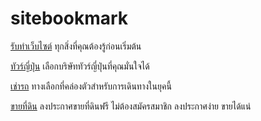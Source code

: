 # sitebookmark
<a href="https://www.publishidea.com">รับทำเว็บไซต์</a> ทุกสิ่งที่คุณต้องรู้ก่อนเริ่มต้น

<a href="https://siamorchardgroup.com/%E0%B8%97%E0%B8%B1%E0%B8%A7%E0%B8%A3%E0%B9%8C%E0%B8%8D%E0%B8%B5%E0%B9%88%E0%B8%9B%E0%B8%B8%E0%B9%88%E0%B8%99/">ทัวร์ญี่ปุ่น</a> เลือกบริษัททัวร์ญี่ปุ่นที่คุณมั่นใจได้

<a href="https://www.toyotabaracarrental.com/th/home">เช่ารถ</a> ทางเลือกที่คล่องตัวสำหรับการเดินทางในยุคนี้

<a href="https://www.toyotabaracarrental.com/th/home">ขายที่ดิน</a> ลงประกาศขายที่ดินฟรี ไม่ต้องสมัครสมาชิก ลงประกาศง่าย ขายได้แน่
